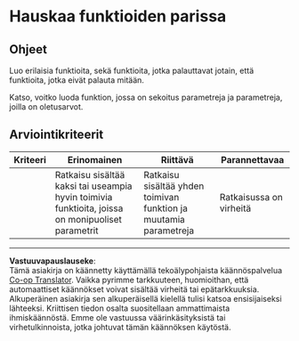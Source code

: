 <!--
CO_OP_TRANSLATOR_METADATA:
{
  "original_hash": "8973f96157680a13e9446e4bb540ee57",
  "translation_date": "2025-08-27T20:15:41+00:00",
  "source_file": "2-js-basics/2-functions-methods/assignment.md",
  "language_code": "fi"
}
-->
# Hauskaa funktioiden parissa

## Ohjeet

Luo erilaisia funktioita, sekä funktioita, jotka palauttavat jotain, että funktioita, jotka eivät palauta mitään.

Katso, voitko luoda funktion, jossa on sekoitus parametreja ja parametreja, joilla on oletusarvot.

## Arviointikriteerit

| Kriteeri | Erinomainen                                                                          | Riittävä                                                        | Parannettavaa     |
| -------- | ------------------------------------------------------------------------------------ | --------------------------------------------------------------- | ----------------- |
|          | Ratkaisu sisältää kaksi tai useampia hyvin toimivia funktioita, joissa on monipuoliset parametrit | Ratkaisu sisältää yhden toimivan funktion ja muutamia parametreja | Ratkaisussa on virheitä |

---

**Vastuuvapauslauseke**:  
Tämä asiakirja on käännetty käyttämällä tekoälypohjaista käännöspalvelua [Co-op Translator](https://github.com/Azure/co-op-translator). Vaikka pyrimme tarkkuuteen, huomioithan, että automaattiset käännökset voivat sisältää virheitä tai epätarkkuuksia. Alkuperäinen asiakirja sen alkuperäisellä kielellä tulisi katsoa ensisijaiseksi lähteeksi. Kriittisen tiedon osalta suositellaan ammattimaista ihmiskäännöstä. Emme ole vastuussa väärinkäsityksistä tai virhetulkinnoista, jotka johtuvat tämän käännöksen käytöstä.